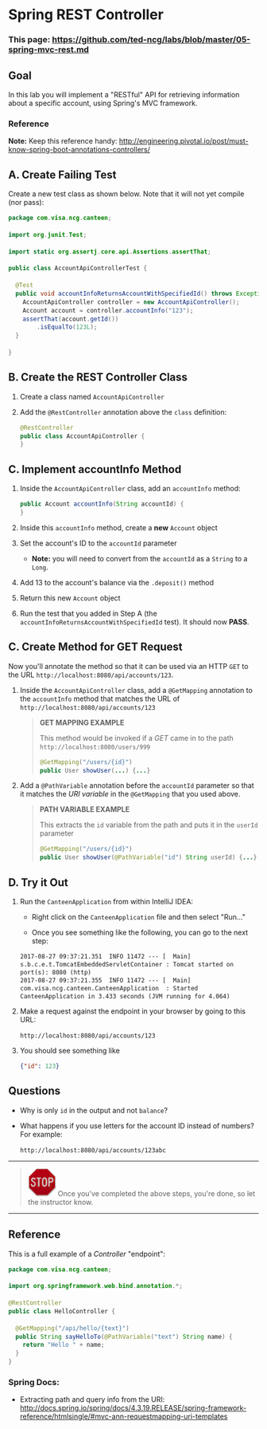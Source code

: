 # Spring REST Controller

### This page: https://github.com/ted-ncg/labs/blob/master/05-spring-mvc-rest.md

## Goal

In this lab you will implement a "RESTful" API for retrieving information about a specific account,
using Spring's MVC framework.

### Reference

**Note:** Keep this reference handy: http://engineering.pivotal.io/post/must-know-spring-boot-annotations-controllers/

## A. Create Failing Test

Create a new test class as shown below. Note that it will not yet compile (nor pass):

```java
package com.visa.ncg.canteen;

import org.junit.Test;

import static org.assertj.core.api.Assertions.assertThat;

public class AccountApiControllerTest {

  @Test
  public void accountInfoReturnsAccountWithSpecifiedId() throws Exception {
    AccountApiController controller = new AccountApiController();
    Account account = controller.accountInfo("123");
    assertThat(account.getId())
        .isEqualTo(123L);
  }

}
```

## B. Create the REST Controller Class

1. Create a class named `AccountApiController`

1. Add the `@RestController` annotation above the `class` definition:

   ```java
   @RestController
   public class AccountApiController {
   }
   ```

## C. Implement accountInfo Method

1. Inside the `AccountApiController` class, add an `accountInfo` method:

    ```java
    public Account accountInfo(String accountId) { 
    }
    ```

1. Inside this `accountInfo` method, create a **new** `Account` object

1. Set the account's ID to the `accountId` parameter

    * **Note:** you will need to convert from the `accountId` as a `String` to a `Long`.

1. Add 13 to the account's balance via the `.deposit()` method

1. Return this new `Account` object

1. Run the test that you added in Step A (the `accountInfoReturnsAccountWithSpecifiedId` test). It should now **PASS**.

## C. Create Method for GET Request

Now you'll annotate the method so that it can be used via an HTTP `GET` to the URL `http://localhost:8080/api/accounts/123`. 

1. Inside the `AccountApiController` class, add a `@GetMapping` annotation to the `accountInfo` method
   that matches the URL of `http://localhost:8080/api/accounts/123` 

    >**GET MAPPING EXAMPLE**
    >
    >This method would be invoked if a *GET* came in to the path `http://localhost:8080/users/999`
    >
    > ```java
    > @GetMapping("/users/{id}")
    > public User showUser(...) {...}
    > ```

1. Add a `@PathVariable` annotation before the `accountId` parameter so that it matches the *URI variable* in the
   `@GetMapping` that you used above.

    >**PATH VARIABLE EXAMPLE**
    >
    >This extracts the `id` variable from the path and puts it in the `userId` parameter
    >
    >```java
    >@GetMapping("/users/{id}")
    >public User showUser(@PathVariable("id") String userId) {...}
    >```

## D. Try it Out    

1. Run the `CanteenApplication` from within IntelliJ IDEA:

   * Right click on the `CanteenApplication` file and then select "Run..."
 
   * Once you see something like the following, you can go to the next step:

   ```
   2017-08-27 09:37:21.351  INFO 11472 --- [  Main] s.b.c.e.t.TomcatEmbeddedServletContainer : Tomcat started on port(s): 8080 (http)
   2017-08-27 09:37:21.355  INFO 11472 --- [  Main] com.visa.ncg.canteen.CanteenApplication  : Started CanteenApplication in 3.433 seconds (JVM running for 4.064)
   ```

1. Make a request against the endpoint in your browser by going to this URL:

    `http://localhost:8080/api/accounts/123`

1. You should see something like

    ```json
    {"id": 123}
    ```

## Questions

* Why is only `id` in the output and not `balance`?

* What happens if you use letters for the account ID instead of numbers? For example:

    `http://localhost:8080/api/accounts/123abc`

----

> <img src="stop-sign.jpg" width="56" /> Once you've completed the above steps, you're done, so let the instructor know.

----

## Reference

This is a full example of a *Controller* "endpoint":
  
```java
package com.visa.ncg.canteen;

import org.springframework.web.bind.annotation.*;

@RestController
public class HelloController {

  @GetMapping("/api/hello/{text}")
  public String sayHelloTo(@PathVariable("text") String name) {
    return "Hello " + name;
  }
}  
```

### Spring Docs:

* Extracting path and query info from the URI: http://docs.spring.io/spring/docs/4.3.19.RELEASE/spring-framework-reference/htmlsingle/#mvc-ann-requestmapping-uri-templates

